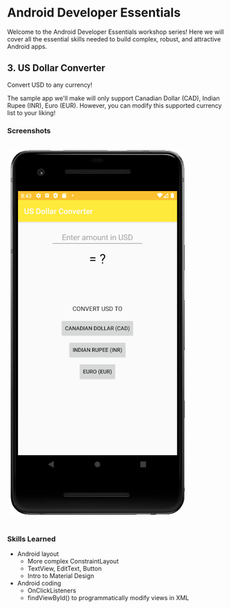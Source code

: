# Android Developer Essentials

Welcome to the Android Developer Essentials workshop series!
Here we will cover all the essential skills needed to build complex, robust, and attractive Android apps.

## 3. US Dollar Converter

Convert USD to any currency!

The sample app we'll make will only support Canadian Dollar (CAD), Indian Rupee (INR), Euro (EUR).
However, you can modify this supported currency list to your liking!

### Screenshots
<br>
<img src="images/screenshot.gif">

<br>
<br>

### Skills Learned

* Android layout
  * More complex ConstraintLayout
  * TextView, EditText, Button
  * Intro to Material Design
* Android coding
  * OnClickListeners
  * findViewById() to programmatically modify views in XML
